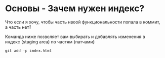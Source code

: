 #  Основы - Зачем нужен индекс?

Что если я хочу, чтобы часть нвоой функциональности попала в коммит, а часть нет?


Команда ниже позволяет вам выбирать и добавлять изменения в индекс (staging area) по частям (патчами)

```
git add -p index.html
```